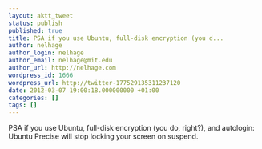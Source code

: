 ```yaml
---
layout: aktt_tweet
status: publish
published: true
title: PSA if you use Ubuntu, full-disk encryption (you d...
author: nelhage
author_login: nelhage
author_email: nelhage@mit.edu
author_url: http://nelhage.com
wordpress_id: 1666
wordpress_url: http://twitter-177529135311237120
date: 2012-03-07 19:00:18.000000000 +01:00
categories: []
tags: []
---
```

PSA if you use Ubuntu, full-disk encryption (you do, right?), and autologin: Ubuntu Precise will stop locking your screen on suspend.
